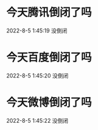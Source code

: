 # 今天腾讯倒闭了吗

2022-8-5 1:45:19 没倒闭

# 今天百度倒闭了吗

2022-8-5 1:45:20 没倒闭

# 今天微博倒闭了吗

2022-8-5 1:45:22 没倒闭

